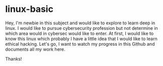 # linux-basic

Hey, I'm newbie in this subject and would like to explore to learn deep in linux. 
I would like to pursue cybersecurity profession but not determine in which area would in cybersec would like to enter. 
At first, I would like to know this linux which probably I have a little idea that I would like to learn ethical hacking. 
Let's go, I want to watch my progress in this Github and documents all my work here. 

Thanks! 
